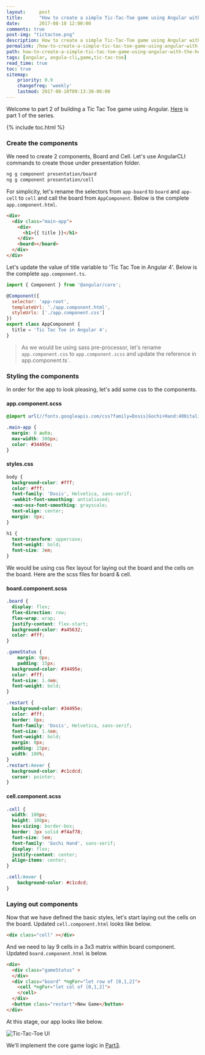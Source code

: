 ```yaml
---
layout:     post
title:      "How to create a simple Tic-Tac-Toe game using Angular with the help of Angular CLI - Part 2"
date:       2017-08-10 12:00:00
comments: true
post-img: "tictactoe.png"
description: How to create a simple Tic-Tac-Toe game using Angular with the help of Angular CLI - Part 2
permalink: /how-to-create-a-simple-tic-tac-toe-game-using-angular-with-the-help-of-angular-cli-part2/
path: how-to-create-a-simple-tic-tac-toe-game-using-angular-with-the-help-of-angular-cli-part2.md
tags: [angular, angula-cli,game,tic-tac-toe]
read_time: true
toc: true
sitemap:
    priority: 0.9
    changefreq: 'weekly'
    lastmod: 2017-08-10T09:13:30-06:00
---
```


Welcome to part 2 of building a Tic Tac Toe game using Angular. [Here](/how-to-create-a-simple-tic-tac-toe-game-using-angular-with-the-help-of-angular-cli-part1) is part 1 of the series.

{% include toc.html %}

### Create the components

We need to create 2 components, Board and Cell. Let's use AngularCLI commands to create those under presentation folder.

```bash
ng g component presentation/board
ng g component presentation/cell
```

For simplicity, let's rename the selectors from `app-board` to `board` and `app-cell` to `cell` and call the board from `AppComponent`. 
Below is the complete `app.component.html`.

```html
<div>
  <div class="main-app">
    <div>
      <h1>{{ title }}</h1>
    </div>
    <board></board>
  </div>
</div>
```

Let's update the value of title variable to 'Tic Tac Toe in Angular 4'. Below is the complete `app.component.ts`.

```js
import { Component } from '@angular/core';

@Component({
  selector: 'app-root',
  templateUrl: './app.component.html',
  styleUrls: ['./app.component.css']
})
export class AppComponent {
  title = 'Tic Tac Toe in Angular 4';
}

```

> As we would be using sass pre-processor, let's rename `app.component.css` to `app.component.scss` and update the reference in app.component.ts`.

### Styling the components

In order for the app to look pleasing, let's add some css to the components. 

#### app.component.scss
```css
@import url(//fonts.googleapis.com/css?family=Dosis|Gochi+Hand:400italic,700italic,400,700);

.main-app {
  margin: 0 auto;
  max-width: 300px;
  color: #34495e;
}
```

#### styles.css
```css
body {
  background-color: #fff;
  color: #fff;
  font-family: 'Dosis', Helvetica, sans-serif;
  -webkit-font-smoothing: antialiased;
  -moz-osx-font-smoothing: grayscale;
  text-align: center;
  margin: 0px;
}

h1 {
  text-transform: uppercase;
  font-weight: bold;
  font-size: 3em;
}
```

We would be using css flex layout for laying out the board and the cells on the board. Here are the scss files for board & cell.

#### board.component.scss

```css
.board {
  display: flex;
  flex-direction: row;
  flex-wrap: wrap;
  justify-content: flex-start;
  background-color: #a45632;
  color: #fff;
}

.gameStatus {
	margin: 0px;
	padding: 15px;
  background-color: #34495e;
  color: #fff;
  font-size: 1.4em;
  font-weight: bold;
}

.restart {
  background-color: #34495e;
  color: #fff;
  border: 0px;
  font-family: 'Dosis', Helvetica, sans-serif;
  font-size: 1.4em;
  font-weight: bold;
  margin: 0px;
  padding: 15px;
  width: 100%;
}
.restart:hover {
  background-color: #c1cdcd;
  cursor: pointer;
}
```

#### cell.component.scss

```css
.cell {
  width: 100px;
  height: 100px;
  box-sizing: border-box;
  border: 3px solid #f4af78;
  font-size: 5em; 
  font-family: 'Gochi Hand', sans-serif;
  display: flex;
  justify-content: center;
  align-items: center;
}

.cell:hover {
	background-color: #c1cdcd;
}
```

### Laying out components

Now that we have defined the basic styles, let's start laying out the cells on the board. Updated `cell.component.html` looks like below.

```html
<div class="cell" ></div>
```

And we need to lay 9 cells in a 3x3 matrix within board component. Updated `board.component.html` is below.

```html
<div>
  <div class="gameStatus" >
  </div>
  <div class="board" *ngFor="let row of [0,1,2]">
    <cell *ngFor="let col of [0,1,2]">
    </cell>
  </div>
  <button class="restart">New Game</button>
</div>

```

At this stage, our app looks like below.

<img src="{{ site.baseurl }}/img/posts/tic-tac-toe-ui.png" alt="Tic-Tac-Toe UI" class="img-responsive">

We'll implement the core game logic in [Part3](/how-to-create-a-simple-tic-tac-toe-game-using-angular-with-the-help-of-angular-cli-part3).

